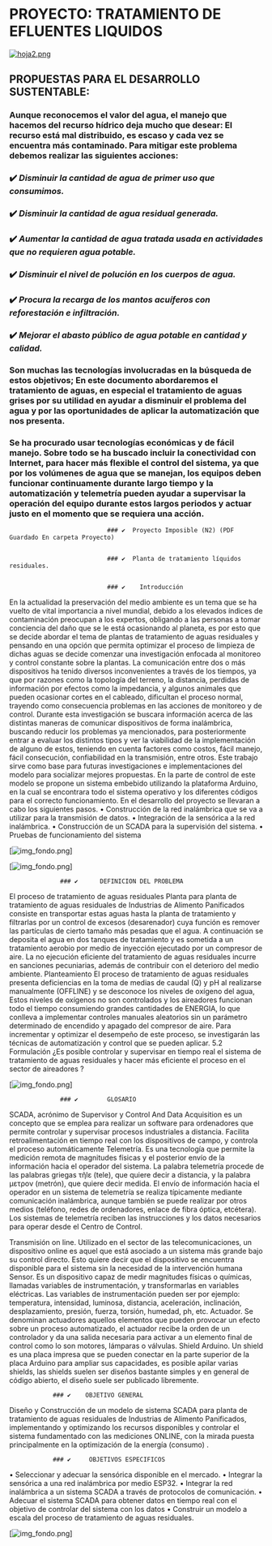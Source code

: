 
# PROYECTO: TRATAMIENTO DE EFLUENTES LIQUIDOS
[![hoja2.png](https://i.postimg.cc/hP0MfL1q/hoja2.png)](https://postimg.cc/D881NbNC)

## PROPUESTAS PARA EL DESARROLLO SUSTENTABLE:

### Aunque reconocemos el valor del agua, el manejo que hacemos del recurso hídrico deja mucho que desear: El recurso está mal distribuido, es escaso y cada vez se encuentra más contaminado. Para mitigar este problema debemos realizar las siguientes acciones:

### ✔️ _Disminuir la cantidad de agua de primer uso que consumimos._

### ✔️ _Disminuir la cantidad de agua residual generada._

### ✔️ _Aumentar la cantidad de agua tratada usada en actividades que no requieren agua potable._

### ✔️ _Disminuir el nivel de polución en los cuerpos de agua._

### ✔️ _Procura la recarga de los mantos acuíferos con reforestación e infiltración._

### ✔️ _Mejorar el abasto público de agua potable en cantidad y calidad._

### Son muchas las tecnologías involucradas en la búsqueda de estos objetivos; En este documento abordaremos el tratamiento de aguas, en especial el tratamiento de aguas grises por su utilidad en ayudar a disminuir el problema del agua y por las oportunidades de aplicar la automatización que nos presenta.

### Se ha procurado usar tecnologías económicas y de fácil manejo. Sobre todo se ha buscado incluir la conectividad con Internet, para hacer más flexible el control del sistema, ya que por los volúmenes de agua que se manejan, los equipos deben funcionar continuamente durante largo tiempo y la automatización y telemetría pueden ayudar a supervisar la operación del equipo durante estos largos periodos y actuar justo en el momento que se requiera una acción.








                               ### ✔️  Proyecto Imposible (N2) (PDF Guardado En carpeta Proyecto)
                               
                               
                               ### ✔️  Planta de tratamiento líquidos residuales.

                               
                               ### ✔️    Introducción

 En la actualidad la preservación del medio ambiente es un tema que se ha vuelto de vital importancia a nivel mundial, debido a los elevados índices de contaminación preocupan a los expertos, obligando a las personas a tomar conciencia del daño que se le está ocasionando al planeta, es por esto que se decide abordar el tema de plantas de tratamiento de aguas residuales y pensando en una opción que permita optimizar el proceso de limpieza de dichas aguas se decide comenzar una investigación enfocada al monitoreo y control constante sobre la plantas. La comunicación entre dos o más dispositivos ha tenido diversos inconvenientes a través de los tiempos, ya que por razones como la topología del terreno, la distancia, perdidas de información por efectos como la impedancia, y algunos animales que pueden ocasionar cortes en el cableado, dificultan el proceso normal, trayendo como consecuencia problemas en las acciones de monitoreo y de control. Durante esta investigación se buscara información acerca de las distintas maneras de comunicar dispositivos de forma inalámbrica, buscando reducir los problemas ya mencionados, para posteriormente entrar a evaluar los distintos tipos y ver la viabilidad de la implementación de alguno de estos, teniendo en cuenta factores como costos, fácil manejo, fácil consecución, confiabilidad en la transmisión, entre otros. Este trabajo sirve como base para futuras investigaciones e implementaciones del modelo para socializar mejores propuestas. En la parte de control de este modelo se propone un sistema embebido utilizando la plataforma Arduino, en la cual se encontrara todo el sistema operativo y los diferentes códigos para el correcto funcionamiento. En el desarrollo del proyecto se llevaran a cabo los siguientes pasos. 
• Construcción de la red inalámbrica que se va a utilizar para la transmisión de datos.
 • Integración de la sensórica a la red inalámbrica.
 • Construcción de un SCADA para la supervisión del sistema. 
• Pruebas de funcionamiento del sistema

[![img_fondo.png](http://media.utp.edu.co/pdi/imagenes/noticias/lodos-activados.jpg)]

[![img_fondo.png](https://www.fisicanet.com.ar/quimica/aguas/a/aguas-efluentes-01.png)]


                  ### ✔️      DEFINICION DEL PROBLEMA

El proceso de tratamiento de aguas residuales Planta para planta de tratamiento de aguas residuales de Industrias de Alimento Panificados  consiste en transportar estas aguas hasta la planta de tratamiento y filtrarlas por un control de excesos (desarenador) cuya función es remover las partículas de cierto tamaño más pesadas que el agua. A continuación se deposita el agua en dos tanques de tratamiento y es sometida a un tratamiento aerobio por medio de inyección ejecutado por un compresor de aire. La no ejecución eficiente del tratamiento de aguas residuales incurre en sanciones pecuniarias, además de contribuir con el deterioro del medio ambiente. Planteamiento El proceso de tratamiento de aguas residuales  presenta deficiencias en la toma de medias de caudal (Q) y pH al realizarse manualmente (OFFLINE) y se desconoce los niveles de oxígeno del agua, Estos niveles de oxígenos no son controlados y los aireadores funcionan todo el tiempo consumiendo grandes cantidades de ENERGIA, lo que conlleva a implementar controles manuales aleatorios sin un parámetro determinado de encendido y apagado del compresor de aire. Para incrementar y optimizar el desempeño de este proceso, se investigarán las técnicas de automatización y control que se pueden aplicar. 5.2 Formulación ¿Es posible controlar y supervisar en tiempo real el sistema de tratamiento de aguas residuales y hacer más eficiente el proceso en el sector de aireadores ?

[![img_fondo.png](https://fabianisrl.com.ar/wp-content/uploads/2015/04/Difusores-aireadores-efluentes-Grundfos-Fabiani-srl-1.jpg)]


                  ### ✔️        GLOSARIO
                  
SCADA, acrónimo de Supervisor y Control And Data Acquisition es un concepto que se emplea para realizar un software para ordenadores que permite controlar y supervisar procesos industriales a distancia. Facilita retroalimentación en tiempo real con los dispositivos de campo, y controla el proceso automáticamente
Telemetría. Es una tecnología que permite la medición remota de magnitudes físicas y el posterior envío de la información hacia el operador del sistema. La palabra telemetría procede de las palabras griegas τῆlε (tele), que quiere decir a distancia, y la palabra μετρον (metrón), que quiere decir medida. El envío de información hacia el operador en un sistema de telemetría se realiza típicamente mediante comunicación inalámbrica, aunque también se puede realizar por otros medios (teléfono, redes de ordenadores, enlace de fibra óptica, etcétera). Los sistemas de telemetría reciben las instrucciones y los datos necesarios para operar desde el Centro de Control.

 Transmisión on line. Utilizado en el sector de las telecomunicaciones, un dispositivo online es aquel que está asociado a un sistema más grande bajo su control directo. Esto quiere decir que el dispositivo se encuentra disponible para el sistema sin la necesidad de la intervención humana
Sensor. Es un dispositivo capaz de medir magnitudes físicas o químicas, llamadas variables de instrumentación, y transformarlas en variables eléctricas. Las variables de instrumentación pueden ser por ejemplo: temperatura, intensidad, luminosa, distancia, aceleración, inclinación, desplazamiento, presión, fuerza, torsión, humedad, ph, etc. 
Actuador. Se denominan actuadores aquellos elementos que pueden provocar un efecto sobre un proceso automatizado, el actuador recibe la orden de un controlador y da una salida necesaria para activar a un elemento final de control como lo son motores, lámparas o válvulas. 
Shield Arduino. Un shield es una placa impresa que se pueden conectar en la parte superior de la placa Arduino para ampliar sus capacidades, es posible apilar varias shields, las shields suelen ser diseños bastante simples y en general de código abierto, el diseño suele ser publicado libremente. 



                ### ✔️    OBJETIVO GENERAL
                
Diseño y Construcción de un modelo de sistema SCADA para planta de tratamiento de aguas residuales de Industrias de Alimento Panificados, implementando y optimizando los recursos disponibles y controlar el sistema fundamentado con las mediciones ONLINE, con la mirada puesta principalmente en la optimización de la energía (consumo) . 
 

                ### ✔️     OBJETIVOS ESPECIFICOS
 • Seleccionar y adecuar la sensórica disponible en el mercado. 
• Integrar la sensórica a una red inalámbrica por medio ESP32. 
• Integrar la red inalámbrica a un sistema SCADA a través de protocolos de comunicación. 
• Adecuar el sistema SCADA para obtener datos en tiempo real con el objetivo de controlar del sistema con los datos 
• Construir un modelo a escala del proceso de tratamiento de aguas residuales.






[![img_fondo.png](https://github.com/ISPC-TST-Electronica-Microcontrolada/Grupo8/blob/main/Proyecto-Imposible/B-Bibliografia/img_fondo.png)]

